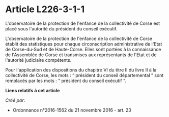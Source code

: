 # Article L226-3-1-1

L'observatoire de la protection de l'enfance de la collectivité de Corse est placé sous l'autorité du président du conseil
exécutif.

L'observatoire de la protection de l'enfance de la collectivité de Corse établit des statistiques pour chaque circonscription
administrative de l'Etat de Corse-du-Sud et de Haute-Corse. Elles sont portées à la connaissance de l'Assemblée de Corse et
transmises aux représentants de l'Etat et de l'autorité judiciaire compétents.

Pour l'application des dispositions du chapitre VI du titre II du livre II à la collectivité de Corse, les mots : “ président
du conseil départemental ” sont remplacés par les mots : “ président du conseil exécutif ”.

**Liens relatifs à cet article**

_Créé par_:

  - Ordonnance n°2016-1562 du 21 novembre 2016 - art. 23
